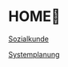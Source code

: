 # HOME🌴

[Sozialkunde](https://ts13b.github.io/sozialkunde)

[Systemplanung](https://ts13b.github.io/systemplanung)
